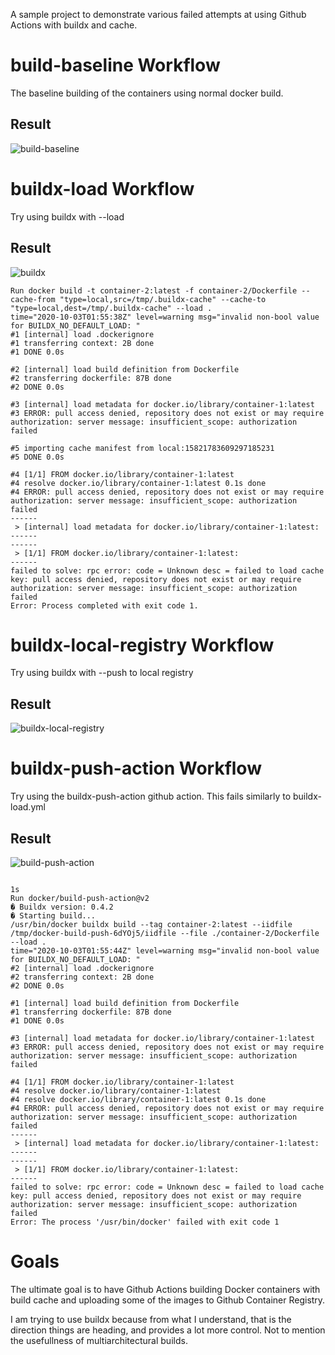 A sample project to demonstrate various failed attempts at using Github Actions
with buildx and cache.

# build-baseline Workflow
The baseline building of the containers using normal docker build.

## Result

![build-baseline](https://github.com/antmerlino/ghaction-docker-buildx/workflows/build-baseline/badge.svg)


# buildx-load Workflow
Try using buildx with --load 

## Result

![buildx](https://github.com/antmerlino/ghaction-docker-buildx/workflows/buildx/badge.svg)

```
Run docker build -t container-2:latest -f container-2/Dockerfile --cache-from "type=local,src=/tmp/.buildx-cache" --cache-to "type=local,dest=/tmp/.buildx-cache" --load .
time="2020-10-03T01:55:38Z" level=warning msg="invalid non-bool value for BUILDX_NO_DEFAULT_LOAD: "
#1 [internal] load .dockerignore
#1 transferring context: 2B done
#1 DONE 0.0s

#2 [internal] load build definition from Dockerfile
#2 transferring dockerfile: 87B done
#2 DONE 0.0s

#3 [internal] load metadata for docker.io/library/container-1:latest
#3 ERROR: pull access denied, repository does not exist or may require authorization: server message: insufficient_scope: authorization failed

#5 importing cache manifest from local:15821783609297185231
#5 DONE 0.0s

#4 [1/1] FROM docker.io/library/container-1:latest
#4 resolve docker.io/library/container-1:latest 0.1s done
#4 ERROR: pull access denied, repository does not exist or may require authorization: server message: insufficient_scope: authorization failed
------
 > [internal] load metadata for docker.io/library/container-1:latest:
------
------
 > [1/1] FROM docker.io/library/container-1:latest:
------
failed to solve: rpc error: code = Unknown desc = failed to load cache key: pull access denied, repository does not exist or may require authorization: server message: insufficient_scope: authorization failed
Error: Process completed with exit code 1.
```

# buildx-local-registry Workflow

Try using buildx with --push to local registry

## Result

![buildx-local-registry](https://github.com/antmerlino/ghaction-docker-buildx/workflows/buildx-local-registry/badge.svg)

# buildx-push-action Workflow

Try using the buildx-push-action github action.
This fails similarly to buildx-load.yml

## Result

![build-push-action](https://github.com/antmerlino/ghaction-docker-buildx/workflows/build-push-action/badge.svg)

  
```

1s
Run docker/build-push-action@v2
� Buildx version: 0.4.2
� Starting build...
/usr/bin/docker buildx build --tag container-2:latest --iidfile /tmp/docker-build-push-6dYOj5/iidfile --file ./container-2/Dockerfile --load .
time="2020-10-03T01:55:44Z" level=warning msg="invalid non-bool value for BUILDX_NO_DEFAULT_LOAD: "
#2 [internal] load .dockerignore
#2 transferring context: 2B done
#2 DONE 0.0s

#1 [internal] load build definition from Dockerfile
#1 transferring dockerfile: 87B done
#1 DONE 0.0s

#3 [internal] load metadata for docker.io/library/container-1:latest
#3 ERROR: pull access denied, repository does not exist or may require authorization: server message: insufficient_scope: authorization failed

#4 [1/1] FROM docker.io/library/container-1:latest
#4 resolve docker.io/library/container-1:latest
#4 resolve docker.io/library/container-1:latest 0.1s done
#4 ERROR: pull access denied, repository does not exist or may require authorization: server message: insufficient_scope: authorization failed
------
 > [internal] load metadata for docker.io/library/container-1:latest:
------
------
 > [1/1] FROM docker.io/library/container-1:latest:
------
failed to solve: rpc error: code = Unknown desc = failed to load cache key: pull access denied, repository does not exist or may require authorization: server message: insufficient_scope: authorization failed
Error: The process '/usr/bin/docker' failed with exit code 1
```

# Goals

The ultimate goal is to have Github Actions building Docker containers with
build cache and uploading some of the images to Github Container Registry. 

I am trying to use buildx because from what I understand, that is the direction
things are heading, and provides a lot more control. Not to mention the
usefullness of multiarchitectural builds.